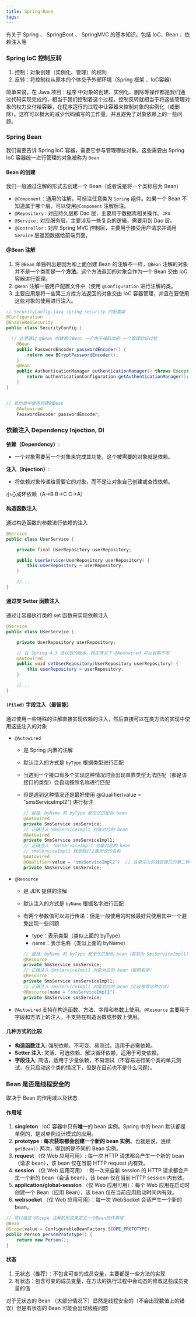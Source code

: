 ```yaml
---
title: Spring-Base
tags:
---
```


有关于 Spring 、 SpringBoot 、 SpringMVC 的基本知识。包括 IoC、Bean 、依赖注入等

<!--more-->

### Spring IoC 控制反转

1. 控制：对象创建（实例化、管理）的权利
2. 反转：将控制权从原本的个体交予外部环境（Spring 框架 、IoC容器）

简单来说，在 Java 项目｜程序 中对象的创建、实例化、删除等操作都是我们通过代码实现完成的，相当于我们控制着这个过程。控制反转就相当于将这些管理对象的权力交付给容器，在程序运行的过程中让容器来控制对象的实例化（或删除）。这样可以极大的减少代码编写的工作量，并且避免了对象依赖上的一些问题。



### Spring Bean

我们需要告诉 Spring IoC 容器，需要它参与管理哪些对象。这些需要由 Spring IoC 容器统一进行管理的对象被称为 `Bean` 

#### Bean 的创建

我们一般通过注解的形式去创建一个 Bean（或者说是将一个类标柱为 Bean）

- `@Component`：通用的注解，可标注任意类为 `Spring` 组件。如果一个 Bean 不知道属于哪个层，可以使用`@Component` 注解标注。
- `@Repository` : 对应持久层即 Dao 层，主要用于数据库相关操作。`JPA`
- `@Service` : 对应服务层，主要涉及一些复杂的逻辑，需要用到 Dao 层。
- `@Controller` : 对应 Spring MVC 控制层，主要用于接受用户请求并调用 `Service` 层返回数据给前端页面。



#### @Bean 注解

1. 将 `@Bean` 单独列出是因为和上面创建 Bean 的注解不一样，`@Bean` 注解的对象并不是一个类而是一个**方法**。这个方法返回的对象会作为一个 Bean 交由 IoC 容器进行管理。
2. `@Bean` 注解一般用户配置文件中（使用 `@Configuration` 进行注解的类。
3. 主要应用是将一些第三方库方法返回的对象交由 IoC 容器管理，并且在要使用这些对象的使用进行注入。

```java
// SecurityConfig.java spring security 的配置类
@Configuration
@EnableWebSecurity
public class SecurityConfig {

  // 这里通过 @Bean 创建两个Bean 一个用于编码加密 一个管理验证过程
    @Bean
    public PasswordEncoder passwordEncoder() {
        return new BCryptPasswordEncoder();
    }
    @Bean
    public AuthenticationManager authenticationManager() throws Exception{
        return authenticationConfiguration.getAuthenticationManager();
    }
}


// 其他类中使用创建的Bean
    @Autowired
    PasswordEncoder passwordEncoder;
```

 



### 依赖注入 Dependency Injection, DI

**依赖（Dependency）**:

- 一个对象需要另一个对象来完成其功能，这个被需要的对象就是依赖。

**注入（Injection）**:

- 将依赖对象传递给需要它的对象，而不是让对象自己创建或查找依赖。

 小心成环依赖（A->B B->C C->A）

#### 构造函数注入

通过构造函数的参数进行依赖的注入

```java
@Service
public class UserService {

    private final UserRepository userRepository;

    public UserService(UserRepository userRepository) {
        this.userRepository = userRepository;
    }

    //...
}
```



#### 通过类 Setter 函数注入

通过让容器执行类的 set 函数来实现依赖注入

```java
@Service
public class UserService {

    private UserRepository userRepository;

    // 在 Spring 4.3 及以后的版本，特定情况下 @Autowired 可以省略不写
    @Autowired
    public void setUserRepository(UserRepository userRepository) {
        this.userRepository = userRepository;
    }

    //...
}
```



#### `(Filed)` 字段注入（最智能）

通过使用一些特殊的注解直接实现依赖的注入，然后直接可以在类方法的实现中使用这些注入的对象

- `@Autowired `

  - 是 Spring 内置的注解

  - 默认注入的方式是 `byType` 根据类型进行匹配

  - 当遇到一个接口有多个实现这种情况时会出现单靠类型无法匹配（都是该接口的类型）会自动按照名称进行匹配

  - 但是遇到这种情况还是最好使用 @Qualifier(value = "smsServiceImpl2") 进行标注

    ```java
    // 报错，byName 和 byType 都无法匹配到 bean
    @Autowired
    private SmsService smsService;
    // 正确注入 SmsServiceImpl1 对象对应的 bean
    @Autowired
    private SmsService smsServiceImpl1;
    // 正确注入  SmsServiceImpl1 对象对应的 bean
    // smsServiceImpl1 就是我们上面所说的名称
    @Autowired
    @Qualifier(value = "smsServiceImpl2")  // 这里注入的就是接口的第二种实现 smsServiceImpl2
    private SmsService smsService;
    ```

    

- `@Resource`

  - 是 JDK 提供的注解

  - 默认注入的方式是 `byName` 根据名字进行匹配

  - 有两个参数值可以进行传递：但是一般使用的时候最好只使用其中一个避免出现一些问题

    - type：表示类型（类似上面的 byType）
    - name：表示名称（类似上面的 byName）

    ```java
    // 报错，byName 和 byType 都无法匹配到 bean（类型为 SmsServiceImpl1）
    @Resource
    private SmsService smsService;
    // 正确注入 SmsServiceImpl1 对象对应的 bean（按照名字）
    @Resource
    private SmsService smsServiceImpl1;
    // 正确注入 SmsServiceImpl1 对象对应的 bean（比较推荐这种方式）
    @Resource(name = "smsServiceImpl1")
    private SmsService smsService;
    ```

    

- `@Autowired` 支持在构造函数、方法、字段和参数上使用。`@Resource` 主要用于字段和方法上的注入，不支持在构造函数或参数上使用。

#### 几种方式的比较

- **构造函数注入**: 强制依赖、不可变、易测试，适用于必需依赖。
- **Setter 注入**: 灵活、可选依赖、解决循环依赖，适用于可变依赖。
- **字段注入**: 简洁，适用于少量依赖，不易测试（不容易进行某个类的单元测试，在只启动这个类的情况下，但是在目前也不是什么问题）。



### Bean 是否是线程安全的

取决于 Bean 的作用域以及状态

#### 作用域

1. **singleton** : IoC 容器中只有**唯一**的 bean 实例。Spring 中的 bean 默认都是单例的，是对单例设计模式的应用。
2. **prototype** : **每次获取都会创建一个新的 bean 实例**。也就是说，连续 `getBean()` 两次，得到的是不同的 Bean 实例。
3. **request** （仅 Web 应用可用）: 每一次 HTTP 请求都会产生一个新的 bean（请求 bean），该 bean 仅在当前 HTTP request 内有效。
4. **session** （仅 Web 应用可用） : 每一次来自新 session 的 HTTP 请求都会产生一个新的 bean（会话 bean），该 bean 仅在当前 HTTP session 内有效。
5. **application/global-session** （仅 Web 应用可用）：每个 Web 应用在启动时创建一个 Bean（应用 Bean），该 bean 仅在当前应用启动时间内有效。
6. **websocket** （仅 Web 应用可用）：每一次 WebSocket 会话产生一个新的 bean。

```java
// 可以通过 @Scope 注解的形式来定义一个Bean的作用域
@Bean
@Scope(value = ConfigurableBeanFactory.SCOPE_PROTOTYPE)
public Person personPrototype() {
    return new Person();
}
```



#### 状态

1. 无状态（推荐）：不包含可变的成员变量，主要都是一些方法的实现
2. 有状态：包含可变的成员变量，在方法的执行过程中会动态的修改这些成员变量的值

对于无状态的 Bean （大部分情况下）显然是线程安全的（不会出现数值上的错误）但是有状态的 Bean 可能会出现线程问题
